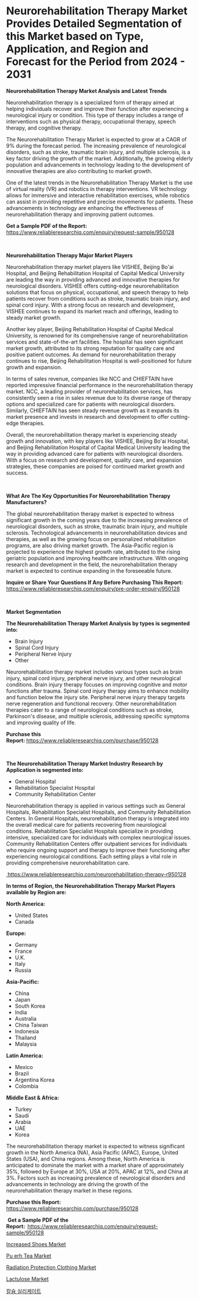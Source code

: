 <p><h1>Neurorehabilitation Therapy Market Provides Detailed Segmentation of this Market based on Type, Application, and Region and Forecast for the Period from 2024 - 2031</h1></p><p><strong>Neurorehabilitation Therapy Market Analysis and Latest Trends</strong></p>
<p><p>Neurorehabilitation therapy is a specialized form of therapy aimed at helping individuals recover and improve their function after experiencing a neurological injury or condition. This type of therapy includes a range of interventions such as physical therapy, occupational therapy, speech therapy, and cognitive therapy.</p><p>The Neurorehabilitation Therapy Market is expected to grow at a CAGR of 9% during the forecast period. The increasing prevalence of neurological disorders, such as stroke, traumatic brain injury, and multiple sclerosis, is a key factor driving the growth of the market. Additionally, the growing elderly population and advancements in technology leading to the development of innovative therapies are also contributing to market growth.</p><p>One of the latest trends in the Neurorehabilitation Therapy Market is the use of virtual reality (VR) and robotics in therapy interventions. VR technology allows for immersive and interactive rehabilitation exercises, while robotics can assist in providing repetitive and precise movements for patients. These advancements in technology are enhancing the effectiveness of neurorehabilitation therapy and improving patient outcomes.</p></p>
<p><strong>Get a Sample PDF of the Report:&nbsp;</strong> <a href="https://www.reliableresearchiq.com/enquiry/request-sample/950128">https://www.reliableresearchiq.com/enquiry/request-sample/950128</a></p>
<p>&nbsp;</p>
<p><strong>Neurorehabilitation Therapy Major Market Players</strong></p>
<p><p>Neurorehabilitation therapy market players like VISHEE, Beijing Bo'ai Hospital, and Beijing Rehabilitation Hospital of Capital Medical University are leading the way in providing advanced and innovative therapies for neurological disorders. VISHEE offers cutting-edge neurorehabilitation solutions that focus on physical, occupational, and speech therapy to help patients recover from conditions such as stroke, traumatic brain injury, and spinal cord injury. With a strong focus on research and development, VISHEE continues to expand its market reach and offerings, leading to steady market growth.</p><p>Another key player, Beijing Rehabilitation Hospital of Capital Medical University, is renowned for its comprehensive range of neurorehabilitation services and state-of-the-art facilities. The hospital has seen significant market growth, attributed to its strong reputation for quality care and positive patient outcomes. As demand for neurorehabilitation therapy continues to rise, Beijing Rehabilitation Hospital is well-positioned for future growth and expansion.</p><p>In terms of sales revenue, companies like NCC and CHIEFTAIN have reported impressive financial performance in the neurorehabilitation therapy market. NCC, a leading provider of neurorehabilitation services, has consistently seen a rise in sales revenue due to its diverse range of therapy options and specialized care for patients with neurological disorders. Similarly, CHIEFTAIN has seen steady revenue growth as it expands its market presence and invests in research and development to offer cutting-edge therapies.</p><p>Overall, the neurorehabilitation therapy market is experiencing steady growth and innovation, with key players like VISHEE, Beijing Bo'ai Hospital, and Beijing Rehabilitation Hospital of Capital Medical University leading the way in providing advanced care for patients with neurological disorders. With a focus on research and development, quality care, and expansion strategies, these companies are poised for continued market growth and success.</p></p>
<p>&nbsp;</p>
<p><strong>What Are The Key Opportunities For Neurorehabilitation Therapy Manufacturers?</strong></p>
<p><p>The global neurorehabilitation therapy market is expected to witness significant growth in the coming years due to the increasing prevalence of neurological disorders, such as stroke, traumatic brain injury, and multiple sclerosis. Technological advancements in neurorehabilitation devices and therapies, as well as the growing focus on personalized rehabilitation programs, are also driving market growth. The Asia-Pacific region is projected to experience the highest growth rate, attributed to the rising geriatric population and improving healthcare infrastructure. With ongoing research and development in the field, the neurorehabilitation therapy market is expected to continue expanding in the foreseeable future.</p></p>
<p><strong>Inquire or Share Your Questions If Any Before Purchasing This Report:</strong> <a href="https://www.reliableresearchiq.com/enquiry/pre-order-enquiry/950128">https://www.reliableresearchiq.com/enquiry/pre-order-enquiry/950128</a></p>
<p>&nbsp;</p>
<p><strong>Market Segmentation</strong></p>
<p><strong>The Neurorehabilitation Therapy Market Analysis by types is segmented into:</strong></p>
<p><ul><li>Brain Injury</li><li>Spinal Cord Injury</li><li>Peripheral Nerve Injury</li><li>Other</li></ul></p>
<p><p>Neurorehabilitation therapy market includes various types such as brain injury, spinal cord injury, peripheral nerve injury, and other neurological conditions. Brain injury therapy focuses on improving cognitive and motor functions after trauma. Spinal cord injury therapy aims to enhance mobility and function below the injury site. Peripheral nerve injury therapy targets nerve regeneration and functional recovery. Other neurorehabilitation therapies cater to a range of neurological conditions such as stroke, Parkinson's disease, and multiple sclerosis, addressing specific symptoms and improving quality of life.</p></p>
<p><strong>Purchase this Report:&nbsp;</strong><a href="https://www.reliableresearchiq.com/purchase/950128">https://www.reliableresearchiq.com/purchase/950128</a></p>
<p>&nbsp;</p>
<p><strong>The Neurorehabilitation Therapy Market Industry Research by Application is segmented into:</strong></p>
<p><ul><li>General Hospital</li><li>Rehabilitation Specialist Hospital</li><li>Community Rehabilitation Center</li></ul></p>
<p><p>Neurorehabilitation therapy is applied in various settings such as General Hospitals, Rehabilitation Specialist Hospitals, and Community Rehabilitation Centers. In General Hospitals, neurorehabilitation therapy is integrated into the overall medical care for patients recovering from neurological conditions. Rehabilitation Specialist Hospitals specialize in providing intensive, specialized care for individuals with complex neurological issues. Community Rehabilitation Centers offer outpatient services for individuals who require ongoing support and therapy to improve their functioning after experiencing neurological conditions. Each setting plays a vital role in providing comprehensive neurorehabilitation care.</p></p>
<p><a href="https://www.reliableresearchiq.com/neurorehabilitation-therapy-r950128">&nbsp;https://www.reliableresearchiq.com/neurorehabilitation-therapy-r950128</a></p>
<p><strong>In terms of Region, the Neurorehabilitation Therapy Market Players available by Region are:</strong></p>
<p>
    <p> <strong> North America: </strong>
        <ul>
            <li>United States</li>
            <li>Canada</li>
        </ul>
        </p> 
    <p> <strong> Europe: </strong>
        <ul>
            <li>Germany</li>
            <li>France</li>
            <li>U.K.</li>
            <li>Italy</li>
            <li>Russia</li>
        </ul>
        </p> 
    <p> <strong> Asia-Pacific: </strong>
        <ul>
            <li>China</li>
            <li>Japan</li>
            <li>South Korea</li>
            <li>India</li>
            <li>Australia</li>
            <li>China Taiwan</li>
            <li>Indonesia</li>
            <li>Thailand</li>
            <li>Malaysia</li>
        </ul>
        </p> 
    <p> <strong> Latin America: </strong>
        <ul>
            <li>Mexico</li>
            <li>Brazil</li>
            <li>Argentina Korea</li>
            <li>Colombia</li>
        </ul>
        </p> 
    <p> <strong> Middle East & Africa: </strong>
        <ul>
            <li>Turkey</li>
            <li>Saudi</li>
            <li>Arabia</li>
            <li>UAE</li>
            <li>Korea</li>
        </ul>
    </p>
    </p>
<p><p>The neurorehabilitation therapy market is expected to witness significant growth in the North America (NA), Asia Pacific (APAC), Europe, United States (USA), and China regions. Among these, North America is anticipated to dominate the market with a market share of approximately 35%, followed by Europe at 30%, USA at 20%, APAC at 12%, and China at 3%. Factors such as increasing prevalence of neurological disorders and advancements in technology are driving the growth of the neurorehabilitation therapy market in these regions.</p></p>
<p><strong>Purchase this Report: </strong><a href="https://www.reliableresearchiq.com/purchase/950128">https://www.reliableresearchiq.com/purchase/950128</a></p>
<p>&nbsp;<strong>Get a Sample PDF of the Report:&nbsp;&nbsp;</strong><a href="https://www.reliableresearchiq.com/enquiry/request-sample/950128">https://www.reliableresearchiq.com/enquiry/request-sample/950128</a></p>
<p><strong></strong></p>
<p><p><a href="https://github.com/rslnowrouzi/Market-Research-Report-List-1/blob/main/increased-shoes-market.md">Increased Shoes Market</a></p><p><a href="https://medium.com/@cearranry14/pu-erh-tea-industry-analysis-report-its-market-size-growing-with-a-cagr-of-9-6-29dca2084e83">Pu erh Tea Market</a></p><p><a href="https://github.com/vregtldg37/Market-Research-Report-List-1/blob/main/radiation-protection-clothing-market.md">Radiation Protection Clothing Market</a></p><p><a href="https://medium.com/@teguhbavarian07_99894/global-lactulose-industry-types-applications-market-players-regional-growth-analysis-and-c59c9141648e">Lactulose Market</a></p><p><a href="https://github.com/vss5505pa7z1p/Market-Research-Report-List-3/blob/main/259105578284.md">칼슘 실리케이트</a></p></p>